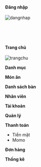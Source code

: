 
<b>Đăng nhập</b>
<br><br>
![dangnhap](https://github.com/vtnghia16/Restaurant-project/assets/80100031/d7d0f499-2c6d-4221-8546-7ea140da85fc)

<br><br><br>

<b>Trang chủ</b>
<br><br>
![trangchu](https://github.com/vtnghia16/Restaurant-project/assets/80100031/06489fb8-8d85-4a43-b096-d125c02ac525)


<b>Danh mục</b>

<b>Món ăn</b>

<b>Danh sách bàn</b>

<b>Nhân viên</b>

<b>Tài khoản</b>

<b>Quản lý</b>

<b>Thanh toán</b>
- Tiền mặt
- Momo

<b>Đơn hàng</b>

<b>Thống kê</b>








